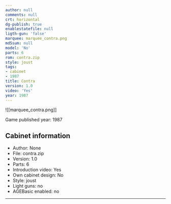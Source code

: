 ```yaml
---
author: null
comments: null
crt: horizontal
dg-publish: true
enablestatefile: null
ligth-gun: 'false'
marquee: marquee_contra.png
md5sum: null
model: 'No'
parts: 6
rom: contra.zip
style: joust
tags:
- cabinet
- 1987
title: Contra
version: 1.0
video: 'Yes'
year: 1987
---
```


![[marquee_contra.png]]

Game published year: 1987

## Cabinet information

- Author: None
- File: contra.zip
- Version: 1.0
- Parts: 6
- Introduction video: Yes
- Own cabinet design: No
- Style: joust
- Light guns: no
- AGEBasic enabled: no

---
